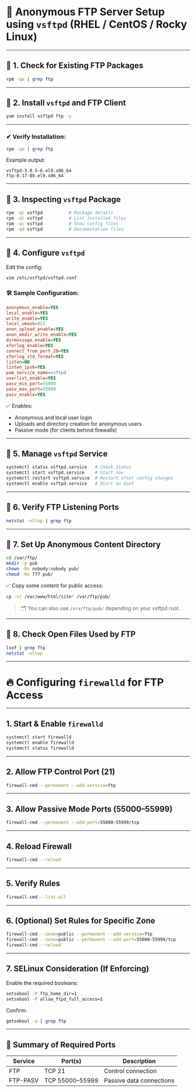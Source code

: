 
# 📂 Anonymous FTP Server Setup using `vsftpd` (RHEL / CentOS / Rocky Linux)

---

## 🔹 1. Check for Existing FTP Packages

```bash
rpm -qa | grep ftp
```

---

## 🔹 2. Install `vsftpd` and FTP Client

```bash
yum install vsftpd ftp -y
```
--- 

### ✔ Verify Installation:

```bash
rpm -qa | grep ftp
```

Example output:
```
vsftpd-3.0.5-6.el9.x86_64  
ftp-0.17-89.el9.x86_64
```

---

## 🔹 3. Inspecting `vsftpd` Package

```bash
rpm -qi vsftpd          # Package details  
rpm -ql vsftpd          # List installed files  
rpm -qc vsftpd          # Show config files  
rpm -qd vsftpd          # Documentation files  
```

---

## 🔹 4. Configure `vsftpd`

Edit the config:

```bash
vim /etc/vsftpd/vsftpd.conf
```

### 🛠 Sample Configuration:

```ini
anonymous_enable=YES
local_enable=YES
write_enable=YES
local_umask=022
anon_upload_enable=YES
anon_mkdir_write_enable=YES
dirmessage_enable=YES
xferlog_enable=YES
connect_from_port_20=YES
xferlog_std_format=YES
listen=NO
listen_ipv6=YES
pam_service_name=vsftpd
userlist_enable=YES
pasv_min_port=55000
pasv_max_port=55999
pasv_enable=YES
```

✅ Enables:
- Anonymous and local user login  
- Uploads and directory creation for anonymous users  
- Passive mode (for clients behind firewalls)

---

## 🔹 5. Manage `vsftpd` Service

```bash
systemctl status vsftpd.service   # Check status  
systemctl start vsftpd.service    # Start now  
systemctl restart vsftpd.service  # Restart after config changes  
systemctl enable vsftpd.service   # Start on boot  
```

---

## 🔹 6. Verify FTP Listening Ports

```bash
netstat -nltup | grep ftp
```

---

## 🔹 7. Set Up Anonymous Content Directory

```bash
cd /var/ftp/
mkdir -p pub
chown -Rv nobody:nobody pub/
chmod -Rv 777 pub/
```

✅ Copy some content for public access:

```bash
cp -vr /var/www/html/site* /var/ftp/pub/
```

> 🗂️ You can also use `/srv/ftp/pub/` depending on your vsftpd root.

---

## 🔹 8. Check Open Files Used by FTP

```bash
lsof | grep ftp
netstat -nltup
```

---

# 🔥 Configuring `firewalld` for FTP Access

---

## 1. Start & Enable `firewalld`

```bash
systemctl start firewalld
systemctl enable firewalld
systemctl status firewalld
```

---

## 2. Allow FTP Control Port (21)

```bash
firewall-cmd --permanent --add-service=ftp
```

---

## 3. Allow Passive Mode Ports (55000–55999)

```bash
firewall-cmd --permanent --add-port=55000-55999/tcp
```

---

## 4. Reload Firewall

```bash
firewall-cmd --reload
```

---

## 5. Verify Rules

```bash
firewall-cmd --list-all
```

---

## 6. (Optional) Set Rules for Specific Zone

```bash
firewall-cmd --zone=public --permanent --add-service=ftp
firewall-cmd --zone=public --permanent --add-port=55000-55999/tcp
firewall-cmd --reload
```

---

## 7. SELinux Consideration (If Enforcing)

Enable the required booleans:

```bash
setsebool -P ftp_home_dir=1
setsebool -P allow_ftpd_full_access=1
```

Confirm:

```bash
getsebool -a | grep ftp
```

---

## 📌 Summary of Required Ports

| Service    | Port(s)         | Description               |
|------------|------------------|---------------------------|
| FTP        | TCP 21           | Control connection        |
| FTP-PASV   | TCP 55000–55999  | Passive data connections  |

